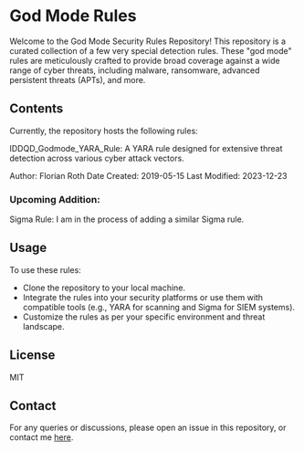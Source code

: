 # God Mode Rules

Welcome to the God Mode Security Rules Repository! This repository is a curated collection of a few very special detection rules. These "god mode" rules are meticulously crafted to provide broad coverage against a wide range of cyber threats, including malware, ransomware, advanced persistent threats (APTs), and more.

## Contents

Currently, the repository hosts the following rules:

IDDQD_Godmode_YARA_Rule: A YARA rule designed for extensive threat detection across various cyber attack vectors. 

Author: Florian Roth
Date Created: 2019-05-15
Last Modified: 2023-12-23

### Upcoming Addition:

Sigma Rule: I am in the process of adding a similar Sigma rule.

## Usage

To use these rules:

- Clone the repository to your local machine.
- Integrate the rules into your security platforms or use them with compatible tools (e.g., YARA for scanning and Sigma for SIEM systems).
- Customize the rules as per your specific environment and threat landscape.

## License

MIT

## Contact

For any queries or discussions, please open an issue in this repository, or contact me [here](https://linktr.ee/cyb3rops).
